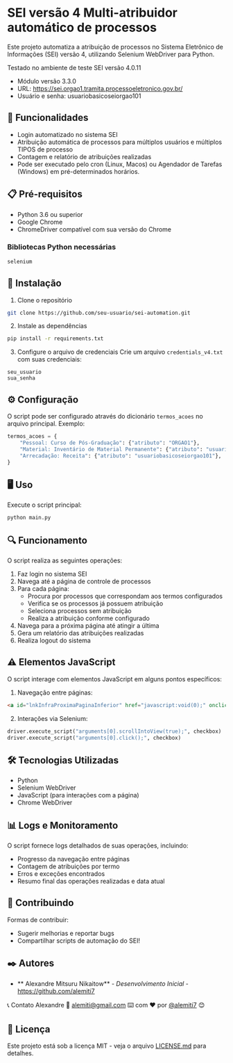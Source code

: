 # SEI versão 4 Multi-atribuidor automático de processos

Este projeto automatiza a atribuição de processos no Sistema Eletrônico de Informações (SEI) versão 4, utilizando Selenium WebDriver para Python.

Testado no ambiente de teste SEI versão 4.0.11 
* Módulo versão 3.3.0
* URL: https://sei.orgao1.tramita.processoeletronico.gov.br/
* Usuário e senha: usuariobasicoseiorgao101

## 🚀 Funcionalidades

- Login automatizado no sistema SEI
- Atribuição automática de processos para múltiplos usuários e múltiplos TIPOS de processo
- Contagem e relatório de atribuições realizadas
- Pode ser executado pelo cron (Linux, Macos) ou Agendador de Tarefas (Windows) em pré-determinados horários.

## 📋 Pré-requisitos

- Python 3.6 ou superior
- Google Chrome
- ChromeDriver compatível com sua versão do Chrome

### Bibliotecas Python necessárias
```bash
selenium
```

## 🔧 Instalação

1. Clone o repositório
```bash
git clone https://github.com/seu-usuario/sei-automation.git
```

2. Instale as dependências
```bash
pip install -r requirements.txt
```

3. Configure o arquivo de credenciais
Crie um arquivo `credentials_v4.txt` com suas credenciais:
```
seu_usuario
sua_senha
```

## ⚙️ Configuração

O script pode ser configurado através do dicionário `termos_acoes` no arquivo principal. Exemplo:

```python
termos_acoes = {
    "Pessoal: Curso de Pós-Graduação": {"atributo": "ORGAO1"},
    "Material: Inventário de Material Permanente": {"atributo": "usuario1"},
    "Arrecadação: Receita": {"atributo": "usuariobasicoseiorgao101"},
}
```

## 🖥️ Uso

Execute o script principal:
```bash
python main.py
```

## 🔍 Funcionamento

O script realiza as seguintes operações:

1. Faz login no sistema SEI
2. Navega até a página de controle de processos
3. Para cada página:
   - Procura por processos que correspondam aos termos configurados
   - Verifica se os processos já possuem atribuição
   - Seleciona processos sem atribuição
   - Realiza a atribuição conforme configurado
4. Navega para a próxima página até atingir a última
5. Gera um relatório das atribuições realizadas
6. Realiza logout do sistema

## ⚠️ Elementos JavaScript

O script interage com elementos JavaScript em alguns pontos específicos:

1. Navegação entre páginas:
```html
<a id="lnkInfraProximaPaginaInferior" href="javascript:void(0);" onclick="infraAcaoPaginar('+',0,'Infra', null);">
```

2. Interações via Selenium:
```python
driver.execute_script("arguments[0].scrollIntoView(true);", checkbox)
driver.execute_script("arguments[0].click();", checkbox)
```

## 🛠️ Tecnologias Utilizadas

- Python
- Selenium WebDriver
- JavaScript (para interações com a página)
- Chrome WebDriver

## 📊 Logs e Monitoramento

O script fornece logs detalhados de suas operações, incluindo:
- Progresso da navegação entre páginas
- Contagem de atribuições por termo
- Erros e exceções encontrados
- Resumo final das operações realizadas e data atual

## 🤝 Contribuindo

Formas de contribuir:
- Sugerir melhorias e reportar bugs
- Compartilhar scripts de automação do SEI!

## ✒️ Autores

* ** Alexandre Mitsuru Nikaitow** - *Desenvolvimento Inicial* - https://github.com/alemiti7

📞 Contato
Alexandre
📧 alemiti@gmail.com
⌨️ com ❤️ por [@alemiti7]([https://github.com/alemiti7]) 😊

## 📄 Licença

Este projeto está sob a licença MIT - veja o arquivo [LICENSE.md](LICENSE.md) para detalhes.
